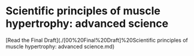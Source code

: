 # Scientific principles of muscle hypertrophy: advanced science

[Read the Final Draft](./[00%20Final%20Draft]%20Scientific principles of muscle hypertrophy: advanced science.md)
